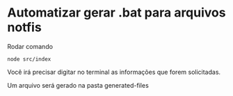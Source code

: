 # Automatizar gerar .bat para arquivos notfis

Rodar comando 

``node src/index``

Você irá precisar digitar no terminal as informações que forem solicitadas.

Um arquivo será gerado na pasta generated-files